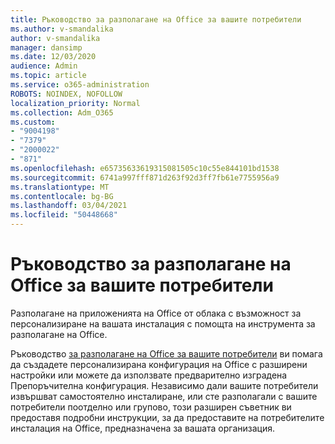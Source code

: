 ```yaml
---
title: Ръководство за разполагане на Office за вашите потребители
ms.author: v-smandalika
author: v-smandalika
manager: dansimp
ms.date: 12/03/2020
audience: Admin
ms.topic: article
ms.service: o365-administration
ROBOTS: NOINDEX, NOFOLLOW
localization_priority: Normal
ms.collection: Adm_O365
ms.custom:
- "9004198"
- "7379"
- "2000022"
- "871"
ms.openlocfilehash: e65735633619315081505c10c55e844101bd1538
ms.sourcegitcommit: 6741a997fff871d263f92d3ff7fb61e7755956a9
ms.translationtype: MT
ms.contentlocale: bg-BG
ms.lasthandoff: 03/04/2021
ms.locfileid: "50448668"
---
```

# <a name="deploy-office-to-your-users-guide"></a>Ръководство за разполагане на Office за вашите потребители

Разполагане на приложенията на Office от облака с възможност за персонализиране на вашата инсталация с помощта на инструмента за разполагане на Office.

Ръководство [за разполагане на Office за вашите потребители](https://go.microsoft.com/fwlink/?linkid=2146451) ви помага да създадете персонализирана конфигурация на Office с разширени настройки или можете да използвате предварително изградена Препоръчителна конфигурация. Независимо дали вашите потребители извършват самостоятелно инсталиране, или сте разполагали с вашите потребители поотделно или групово, този разширен съветник ви предоставя подробни инструкции, за да предоставите на потребителите инсталация на Office, предназначена за вашата организация.